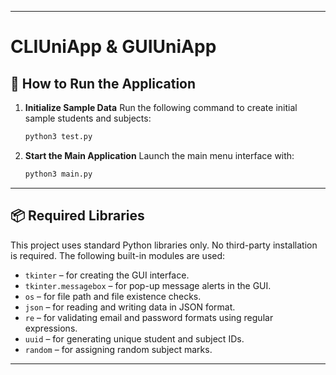 
---

# CLIUniApp & GUIUniApp

## 🔧 How to Run the Application

1. **Initialize Sample Data**
   Run the following command to create initial sample students and subjects:

   ```bash
   python3 test.py
   ```

2. **Start the Main Application**
   Launch the main menu interface with:

   ```bash
   python3 main.py
   ```

---

## 📦 Required Libraries

This project uses standard Python libraries only. No third-party installation is required.
The following built-in modules are used:

* `tkinter` – for creating the GUI interface.
* `tkinter.messagebox` – for pop-up message alerts in the GUI.
* `os` – for file path and file existence checks.
* `json` – for reading and writing data in JSON format.
* `re` – for validating email and password formats using regular expressions.
* `uuid` – for generating unique student and subject IDs.
* `random` – for assigning random subject marks.

---